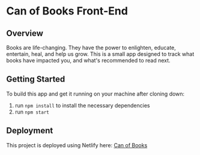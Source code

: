 # Can of Books Front-End

## Overview
Books are life-changing. They have the power to enlighten, educate, entertain, heal, and help us grow. This is a small app designed to track what books have impacted you, and what's recommended to read next.

## Getting Started
To build this app and get it running on your machine after cloning down:
1. run `npm install` to install the necessary dependencies
2. run ` npm start ` 


## Deployment
This project is deployed using Netlify here: [Can of Books](https://301-can-of-books.netlify.app/)

